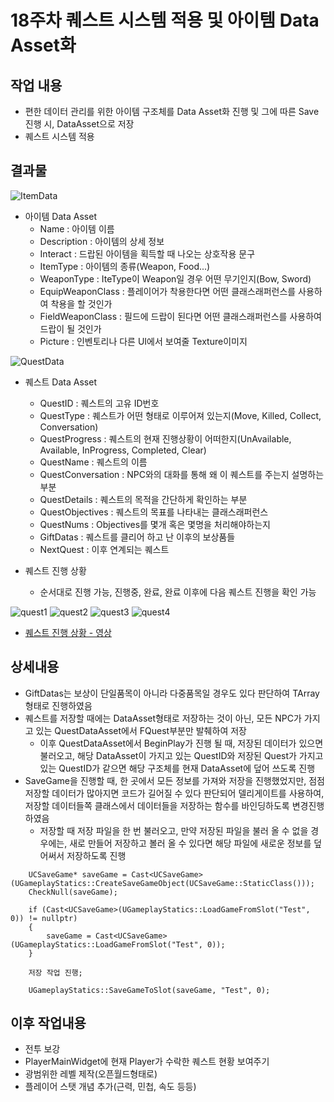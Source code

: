 # 18주차 퀘스트 시스템 적용 및 아이템 Data Asset화

## 작업 내용
+ 편한 데이터 관리를 위한 아이템 구조체를 Data Asset화 진행 및 그에 따른 Save진행 시, DataAsset으로 저장
+ 퀘스트 시스템 적용

## 결과물
![ItemData](https://github.com/takndr/MonsterSlave/assets/126765215/91163496-0b79-495a-804f-3ca155e27b9e)

+ 아이템 Data Asset
  + Name : 아이템 이름
  + Description : 아이템의 상세 정보
  + Interact : 드랍된 아이템을 획득할 때 나오는 상호작용 문구
  + ItemType : 아이템의 종류(Weapon, Food...)
  + WeaponType : IteType이 Weapon일 경우 어떤 무기인지(Bow, Sword)
  + EquipWeaponClass : 플레이어가 착용한다면 어떤 클래스래퍼런스를 사용하여 착용을 할 것인가
  + FieldWeaponClass : 필드에 드랍이 된다면 어떤 클래스래퍼런스를 사용하여 드랍이 될 것인가
  + Picture : 인벤토리나 다른 UI에서 보여줄 Texture이미지

![QuestData](https://github.com/takndr/MonsterSlave/assets/126765215/c5dbc912-5928-4973-a5b7-9e45ff8a4b69)

+ 퀘스트 Data Asset
  + QuestID : 퀘스트의 고유 ID번호
  + QuestType : 퀘스트가 어떤 형태로 이루어져 있는지(Move, Killed, Collect, Conversation)
  + QuestProgress : 퀘스트의 현재 진행상황이 어떠한지(UnAvailable, Available, InProgress, Completed, Clear)
  + QuestName : 퀘스트의 이름
  + QuestConversation : NPC와의 대화를 통해 왜 이 퀘스트를 주는지 설명하는 부분
  + QuestDetails : 퀘스트의 목적을 간단하게 확인하는 부분
  + QuestObjectives : 퀘스트의 목표를 나타내는 클래스래퍼런스
  + QuestNums : Objectives를 몇개 혹은 몇명을 처리해야하는지
  + GiftDatas : 퀘스트를 클리어 하고 난 이후의 보상품들
  + NextQuest : 이후 연계되는 퀘스트
 
+ 퀘스트 진행 상황
  + 순서대로 진행 가능, 진행중, 완료, 완료 이후에 다음 퀘스트 진행을 확인 가능
    
![quest1](https://github.com/takndr/MonsterSlave/assets/126765215/cfe9f84e-8183-4f0e-bc9c-5ab5bfae5d89)
![quest2](https://github.com/takndr/MonsterSlave/assets/126765215/88014a1e-5381-4844-848a-11d810ba8ad1)
![quest3](https://github.com/takndr/MonsterSlave/assets/126765215/039d60b6-3678-44c6-92cc-db0158b2fedf)
![quest4](https://github.com/takndr/MonsterSlave/assets/126765215/60e6f687-8485-4ddc-8f05-c16c5cb0e6b3)
  

+ [퀘스트 진행 상황 - 영상](https://youtu.be/yH-q4ZZaY6E)

## 상세내용
+ GiftDatas는 보상이 단일품목이 아니라 다중품목일 경우도 있다 판단하여 TArray형태로 진행하였음
+ 퀘스트를 저장할 때에는 DataAsset형태로 저장하는 것이 아닌, 모든 NPC가 가지고 있는 QuestDataAsset에서 FQuest부분만 발췌하여 저장
	+ 이후 QuestDataAsset에서 BeginPlay가 진행 될 때, 저장된 데이터가 있으면 불러오고, 해당 DataAsset이 가지고 있는 QuestID와 저장된 Quest가 가지고 있는 QuestID가 같으면 해당 구조체를 현재 DataAsset에 덮어 쓰도록 진행
+ SaveGame을 진행할 때, 한 곳에서 모든 정보를 가져와 저장을 진행했었지만, 점점 저장할 데이터가 많아지면 코드가 길어질 수 있다 판단되어 델리게이트를 사용하여, 저장할 데이터들쪽 클래스에서 데이터들을 저장하는 함수를 바인딩하도록 변경진행하였음
	+ 저장할 때 저장 파일을 한 번 불러오고, 만약 저장된 파일을 불러 올 수 없을 경우에는, 새로 만들어 저장하고 볼러 올 수 있다면 해당 파일에 새로운 정보를 덮어써서 저장하도록 진행
```
	UCSaveGame* saveGame = Cast<UCSaveGame>(UGameplayStatics::CreateSaveGameObject(UCSaveGame::StaticClass()));
	CheckNull(saveGame);

	if (Cast<UCSaveGame>(UGameplayStatics::LoadGameFromSlot("Test", 0)) != nullptr)
	{
		saveGame = Cast<UCSaveGame>(UGameplayStatics::LoadGameFromSlot("Test", 0));
	}

	저장 작업 진행;

	UGameplayStatics::SaveGameToSlot(saveGame, "Test", 0);
```


## 이후 작업내용
+ 전투 보강
+ PlayerMainWidget에 현재 Player가 수락한 퀘스트 현황 보여주기
+ 광범위한 레벨 제작(오픈월드형태로)
+ 플레이어 스탯 개념 추가(근력, 민첩, 속도 등등)

